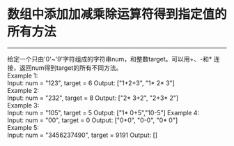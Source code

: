 # 数组中添加加减乘除运算符得到指定值的所有方法



---
给定一个只由'0'~'9'字符组成的字符串num，和整数target。可以用+、-和* 连接，返回num得到target的所有不同方法。  
Example 1:  
Input: num = "123", target = 6 Output: ["1+2+3", "1* 2* 3"]  
Example 2:  
Input: num = "232", target = 8 Output: ["2* 3+2", "2+3* 2"]  
Example 3:  
Input: num = "105", target = 5 Output: ["1* 0+5","10-5"]
Example 4:  
Input: num = "00", target = 0 Output: ["0+0", "0-0", "0* 0"]  
Example 5:  
Input: num = "3456237490", target = 9191 Output: []  
